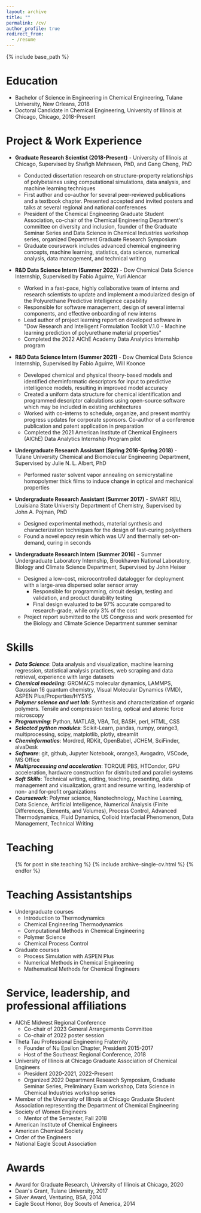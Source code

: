 ```yaml
---
layout: archive
title: ""
permalink: /cv/
author_profile: true
redirect_from:
  - /resume
---
```


{% include base_path %}

Education
======
* Bachelor of Science in Engineering in Chemical Engineering, Tulane University, New Orleans, 2018
* Doctoral Candidate in Chemical Engineering, University of Illinois at Chicago, Chicago, 2018-Present

Project & Work Experience
======
* **Graduate Research Scientist (2018-Present)** - University of Illinois at Chicago, Supervised by Shafigh Mehraeen, PhD, and Gang Cheng, PhD
  * Conducted dissertation research on structure-property relationships of polybetaines using computational simulations, data analysis, and machine learning techniques
  * First author and co-author for several peer-reviewed publications and a textbook chapter. Presented accepted and invited posters and talks at several regional and national conferences
  * President of the Chemical Engineering Graduate Student Association, co-chair of the Chemical Engineering Department's committee on diversity and inclusion, founder of the Graduate Seminar Series and Data Science in Chemical Industries workshop series, organized Department Graduate Research Symposium
  * Graduate coursework includes advanced chemical engineering concepts, machine learning, statistics, data science, numerical analysis, data management, and technical writing

* **R&D Data Science Intern (Summer 2022)** - Dow Chemical Data Science Internship, Supervised by Fabio Aguirre, Yuri Alencar
  * Worked in a fast-pace, highly collaborative team of interns and research scientists to update and implement a modularized design of the Polyurethane Predictive Intelligence capability
  * Responsible for software management, design of several internal components, and effective onboarding of new interns
  * Lead author of project learning report on developed software in "Dow Research and Intelligent Formulation Toolkit V.1.0 - Machine learning prediction of polyurethane material properties"
  * Completed the 2022 AIChE Academy Data Analytics Internship program


* **R&D Data Science Intern (Summer 2021)** - Dow Chemical Data Science Internship, Supervised by Fabio Aguirre, Will Koonce
  * Developed chemical and physical theory-based models and identified cheminformatic descriptors for input to predictive intelligence models, resulting in improved model accuracy
  * Created a uniform data structure for chemical identification and programmed descriptor calculations using open-source software which may be included in existing architectures
  * Worked with co-interns to schedule, organize, and present monthly progress updates for corporate sponsors. Co-author of a conference publication and patent application in preparation
  * Completed the 2021 American Institute of Chemical Engineers (AIChE) Data Analytics Internship Program pilot

* **Undergraduate Research Assistant (Spring 2016-Spring 2018)** - Tulane University Chemical and Biomolecular Engineering Department, Supervised by Julie N. L. Albert, PhD
  * Performed raster solvent vapor annealing on semicrystalline homopolymer thick films to induce change in optical and mechanical properties

* **Undergraduate Research Assistant (Summer 2017)** - SMART REU, Louisiana State University Department of Chemistry, Supervised by John A. Pojman, PhD
  * Designed experimental methods, material synthesis and characterization techniques for the design of fast-curing polyethers
  * Found a novel epoxy resin which was UV and thermally set-on-demand, curing in seconds

* **Undergraduate Research Intern (Summer 2016)** - Summer Undergraduate Laboratory Internship, Brookhaven National Laboratory, Biology and Climate Science Department, Supervised by John Heiser
  * Designed a low-cost, microcontrolled datalogger for deployment with a large-area dispersed solar sensor array
    * Responsible for programming, circuit design, testing and validation, and product durability testing
    * Final design evaluated to be 97% accurate compared to research-grade, while only 3% of the cost
  * Project report submitted to the US Congress and work presented for the Biology and Climate Science Department summer seminar

Skills
======
* **_Data Science_**: Data analysis and visualization, machine learning regression, statistical analysis practices, web scraping and data retrieval, experience with large datasets
* **_Chemical modeling_**: GROMACS molecular dynamics, LAMMPS, Gaussian 16 quantum chemistry, Visual Molecular Dynamics (VMD), ASPEN Plus/Properties/HYSYS
* **_Polymer science and wet lab_**: Synthesis and characterization of organic polymers. Tensile and compression testing, optical and atomic force microscopy
* **_Programming_**: Python, MATLAB, VBA, Tcl, BASH, perl, HTML, CSS
* **_Selected python modules_**: Scikit-Learn, pandas, numpy, orange3, multiprocessing, scipy, matplotlib, plotly, streamlit
* **_Cheminformatics_**: Mordred, RDKit, OpenBabel, JCHEM, SciFinder, alvaDesk
* **_Software_**: git, github, Jupyter Notebook, orange3, Avogadro, VSCode, MS Office
* **_Multiprocessing and acceleration_**: TORQUE PBS, HTCondor, GPU acceleration, hardware construction for distributed and parallel systems
* **_Soft Skills_**: Technical writing, editing, teaching, presenting, data management and visualization, grant and resume writing, leadership of non- and for-profit organizations
* **_Coursework_**: Polymer science, Nanotechnology, Machine Learning, Data Science, Artificial Intelligence, Numerical Analysis (Finite Differences, Elements, and Volumes), Process Control, Advanced Thermodynamics, Fluid Dynamics, Colloid Interfacial Phenomenon, Data Management, Technical Writing

<!--
Publications
======
  <ul>{% for post in site.publications %}
    {% include archive-single-cv.html %}
  {% endfor %}</ul>

Talks
======
  <ul>{% for post in site.talks %}
    {% include archive-single-talk-cv.html %}
  {% endfor %}</ul>
-->

Teaching
======
  <ul>{% for post in site.teaching %}
    {% include archive-single-cv.html %}
  {% endfor %}</ul>
 

Teaching Assistantships
======
* Undergraduate courses
  * Introduction to Thermodynamics
  * Chemical Engineering Thermodynamics
  * Computational Methods in Chemical Engineering
  * Polymer Science
  * Chemical Process Control
* Graduate courses
  * Process Simulation with ASPEN Plus
  * Numerical Methods in Chemical Engineering
  * Mathematical Methods for Chemical Engineers

<!--
Presentations
======
-->

Service, leadership, and professional affiliations
======
* AIChE Midwest Regional Conference
  * Co-chair of 2023 General Arrangements Committee
  * Co-chair of 2022 poster session
* Theta Tau Professional Engineering Fraternity
  * Founder of Nu Epsilon Chapter, President 2015-2017
  * Host of the Southeast Regional Conference, 2018
* University of Illinois at Chicago Graduate Association of Chemical Engineers
  * President 2020-2021, 2022-Present
  * Organized 2022 Department Research Symposium, Graduate Seminar Series, Preliminary Exam workshop, Data Science in Chemical Industries workshop series
* Member of the University of Illinois at Chicago Graduate Student Association representing the Department of Chemical Engineering
* Society of Women Engineers
  * Mentor of the Semester, Fall 2018
* American Institute of Chemical Engineers
* American Chemical Society
* Order of the Engineers
* National Eagle Scout Association

Awards
======
* Award for Graduate Research, University of Illinois at Chicago, 2020
* Dean's Grant, Tulane University, 2017
* Silver Award, Venturing, BSA, 2014
* Eagle Scout Honor, Boy Scouts of America, 2014
